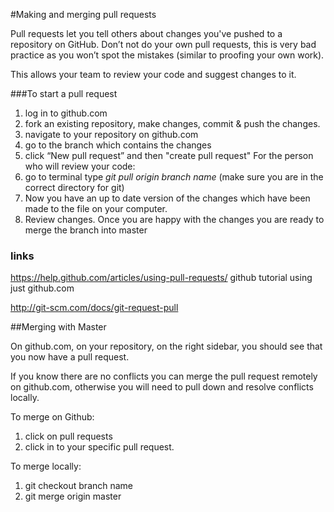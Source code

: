 
#Making and merging pull requests



Pull requests let you tell others about changes you've pushed to a repository on GitHub.
Don’t not do your own pull requests, this is very bad practice as you won’t spot the mistakes (similar to proofing your own work).


This allows your team to review your code and suggest changes to it.


###To start a pull request 
1. log in to github.com
2. fork an existing repository, make changes, commit & push the changes.
3. navigate to your repository on github.com
4. go to the branch which contains the changes 
5. click “New pull request”  and then "create pull request"
For the person who will review your code:
6. go to terminal type 
 *git pull origin branch name* 
(make sure you are in the correct directory for git)
7. Now you have an up to date version of the changes which have been made to the file on your computer.
8. Review changes. Once you are happy with the changes you are ready to merge the branch into master


### links
https://help.github.com/articles/using-pull-requests/ github tutorial using just github.com

http://git-scm.com/docs/git-request-pull



##Merging with Master


On github.com,  on your repository, on the right sidebar, you should see that you now have a pull request.

If you know there are no conflicts you can merge the pull request remotely on github.com, otherwise you will need to pull down and resolve conflicts locally.

To merge on Github:
1. click on pull requests
2. click in to your specific pull request.

To merge locally:
1. git checkout branch name
2. git merge origin master



